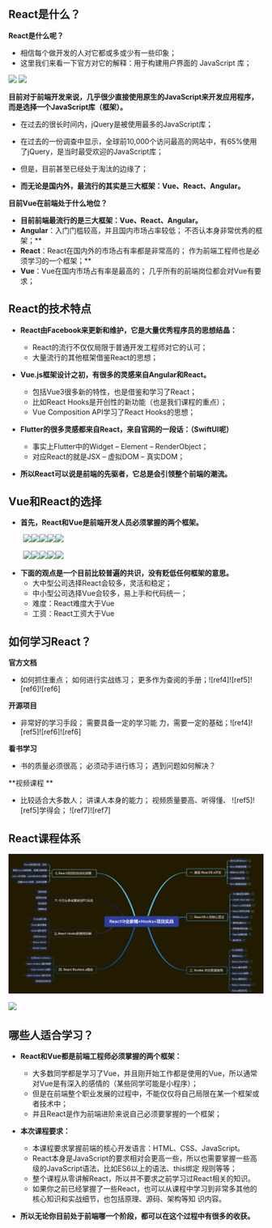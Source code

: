 ## **React是什么？**

**React是什么呢？**

- 相信每个做开发的人对它都或多或少有一些印象；
- 这里我们来看一下官方对它的解释：用于构建用户界面的 JavaScript 库；

![](./image/Aspose.Words.742b49b3-8541-4310-a0b2-e1053bb60017.012.png) ![](./image/Aspose.Words.742b49b3-8541-4310-a0b2-e1053bb60017.013.png)

**目前对于前端开发来说，几乎很少直接使用原生的JavaScript来开发应用程序，而是选择一个JavaScript库（框架）。**

- 在过去的很长时间内，jQuery是被使用最多的JavaScript库；
- 在过去的一份调查中显示，全球前10,000个访问最高的网站中，有65%使用了jQuery，是当时最受欢迎的JavaScript库；
- 但是，目前甚至已经处于淘汰的边缘了；

- **而无论是国内外，最流行的其实是三大框架：Vue、React、Angular。**

**目前Vue在前端处于什么地位？**

- **目前前端最流行的是三大框架：Vue、React、Angular。**
- **Angular**：入门门槛较高，并且国内市场占率较低； 不否认本身非常优秀的框架；**
- **React**：React在国内外的市场占有率都是非常高的； 作为前端工程师也是必须学习的一个框架；**
- **Vue**：Vue在国内市场占有率是最高的； 几乎所有的前端岗位都会对Vue有要求；

## **React的技术特点**

- **React由Facebook来更新和维护，它是大量优秀程序员的思想结晶：**
  - React的流行不仅仅局限于普通开发工程师对它的认可；
  - 大量流行的其他框架借鉴React的思想；

- **Vue.js框架设计之初，有很多的灵感来自Angular和React。**
  - 包括Vue3很多新的特性，也是借鉴和学习了React；
  - 比如React Hooks是开创性的新功能（也是我们课程的重点）；
  - Vue Composition API学习了React Hooks的思想；

- **Flutter的很多灵感都来自React，来自官网的一段话：（SwiftUI呢）**
  - 事实上Flutter中的Widget – Element – RenderObject；
  - 对应React的就是JSX – 虚拟DOM – 真实DOM；

- **所以React可以说是前端的先驱者，它总是会引领整个前端的潮流。**

## **Vue和React的选择**

- **首先，React和Vue是前端开发人员必须掌握的两个框架。**

`    `![](./image/Aspose.Words.742b49b3-8541-4310-a0b2-e1053bb60017.032.png)![](./image/Aspose.Words.742b49b3-8541-4310-a0b2-e1053bb60017.033.png)![](./image/Aspose.Words.742b49b3-8541-4310-a0b2-e1053bb60017.034.png)![](./image/Aspose.Words.742b49b3-8541-4310-a0b2-e1053bb60017.035.png)![](./image/Aspose.Words.742b49b3-8541-4310-a0b2-e1053bb60017.036.png)

`    `![](./image/Aspose.Words.742b49b3-8541-4310-a0b2-e1053bb60017.037.png)![](./image/Aspose.Words.742b49b3-8541-4310-a0b2-e1053bb60017.038.png)![](./image/Aspose.Words.742b49b3-8541-4310-a0b2-e1053bb60017.039.png)![](./image/Aspose.Words.742b49b3-8541-4310-a0b2-e1053bb60017.040.png)![](./image/Aspose.Words.742b49b3-8541-4310-a0b2-e1053bb60017.041.png)

- **下面的观点是一个目前比较普遍的共识，没有贬低任何框架的意思。**
  - 大中型公司选择React会较多，灵活和稳定；
  - 中小型公司选择Vue会较多，易上手和代码统一；
  - 难度：React难度大于Vue
  - 工资：React工资大于Vue


## **如何学习React？**

**官方文档**

- 如何抓住重点； 如何进行实战练习； 更多作为查阅的手册；![ref4]![ref5]![ref6]![ref6]

**开源项目**

- 非常好的学习手段； 需要具备一定的学习能 力，需要一定的基础；![ref4]![ref5]![ref6]![ref6]

**看书学习**

- 书的质量必须很高； 必须动手进行练习； 遇到问题如何解决？


**视频课程 **

- 比较适合大多数人； 讲课人本身的能力； 视频质量要高、听得懂、 ![ref5]![ref5]学得会； ![ref7]![ref7]


## **React课程体系**

![image-20231002143908720](image/01_React%E5%9C%A8%E5%89%8D%E7%AB%AF%E7%9A%84%E5%9C%B0%E4%BD%8D/image-20231002143908720-16962287518101.png)

 ![](./image/Aspose.Words.742b49b3-8541-4310-a0b2-e1053bb60017.057.png)

## **哪些人适合学习？**

- **React和Vue都是前端工程师必须掌握的两个框架：**
  - 大多数同学都是学习了Vue，并且刚开始工作都是使用的Vue，所以通常对Vue是有深入的感情的（某些同学可能是小程序）；
  - 但是在前端整个职业发展的过程中，不能仅仅将自己局限在某一个框架或者技术中；
  - 并且React是作为前端进阶来说自己必须要掌握的一个框架；

- **本次课程要求：**
  - 本课程要求掌握前端的核心开发语言：HTML、CSS、JavaScript。
  - React本身是JavaScript的要求相对会更高一些，所以也需要掌握一些高级的JavaScript语法，比如ES6以上的语法、this绑定 规则等等；
  - 整个课程从零讲解React，所以并不要求之前学习过React相关的知识。
  - 如果你之前已经掌握了一些React，也可以从课程中学习到非常多其他的核心知识和实战细节，也包括原理、源码、架构等知 识内容。

- **所以无论你目前处于前端哪一个阶段，都可以在这个过程中有很多的收获。**

